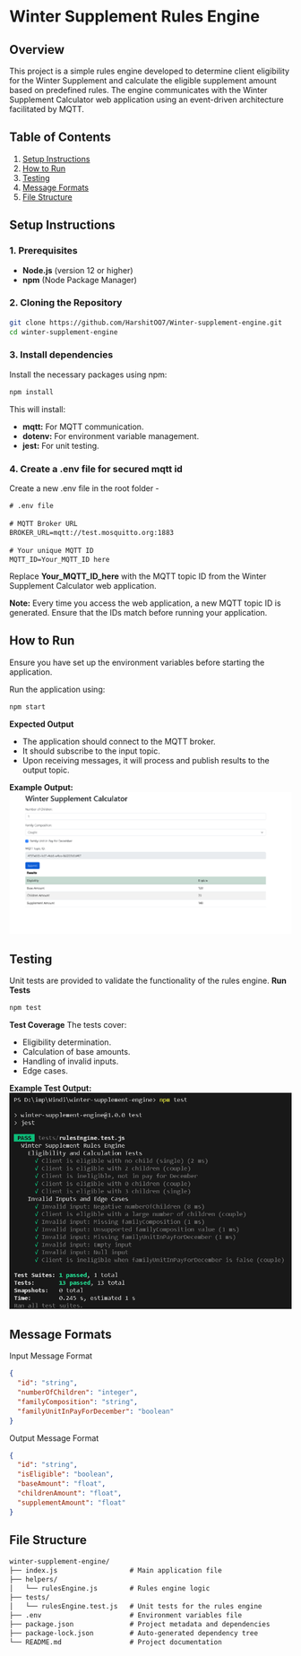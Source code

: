 # Winter Supplement Rules Engine

## Overview

This project is a simple rules engine developed to determine client eligibility for the Winter Supplement and calculate the eligible supplement amount based on predefined rules. The engine communicates with the Winter Supplement Calculator web application using an event-driven architecture facilitated by MQTT.

## Table of Contents

1. [Setup Instructions](#setup-instructions)
2. [How to Run](#how-to-run)
3. [Testing](#testing)
4. [Message Formats](#message-formats)
5. [File Structure](#file-structure)

## Setup Instructions
### 1. Prerequisites

- **Node.js** (version 12 or higher)
- **npm** (Node Package Manager)

### 2. Cloning the Repository

```bash
git clone https://github.com/HarshitOO7/Winter-supplement-engine.git
cd winter-supplement-engine
```

### 3. Install dependencies
Install the necessary packages using npm:
```bash
npm install
```
This will install:

- **mqtt:** For MQTT communication.
- **dotenv:** For environment variable management.
- **jest:** For unit testing.

### 4. Create a .env file for secured mqtt id
Create a new .env file in the root folder -
```env
# .env file

# MQTT Broker URL
BROKER_URL=mqtt://test.mosquitto.org:1883

# Your unique MQTT ID
MQTT_ID=Your_MQTT_ID here
```
Replace **Your_MQTT_ID_here** with the MQTT topic ID from the Winter Supplement Calculator web application.

**Note:** Every time you access the web application, a new MQTT topic ID is generated. Ensure that the IDs match before running your application.


## How to Run
Ensure you have set up the environment variables before starting the application.

Run the application using:
```bash
npm start
```

**Expected Output**
- The application should connect to the MQTT broker.
- It should subscribe to the input topic.
- Upon receiving messages, it will process and publish results to the output topic.

**Example Output:**
![Example output image](public/images/output.png)

## Testing
Unit tests are provided to validate the functionality of the rules engine.
**Run Tests**
```bash
npm test
```

**Test Coverage**
The tests cover:

- Eligibility determination.
- Calculation of base amounts.
- Handling of invalid inputs.
- Edge cases.

**Example Test Output:**
![Example test output image](public/images/test.png)

## Message Formats
Input Message Format
```JSON
{
  "id": "string",              
  "numberOfChildren": "integer",
  "familyComposition": "string",  
  "familyUnitInPayForDecember": "boolean" 
}
```

Output Message Format

```JSON
{
  "id": "string",                   
  "isEligible": "boolean",        
  "baseAmount": "float",            
  "childrenAmount": "float",       
  "supplementAmount": "float"     
}

```


## File Structure
```
winter-supplement-engine/
├── index.js                  # Main application file
├── helpers/
│   └── rulesEngine.js        # Rules engine logic
├── tests/
│   └── rulesEngine.test.js   # Unit tests for the rules engine
├── .env                      # Environment variables file
├── package.json              # Project metadata and dependencies
├── package-lock.json         # Auto-generated dependency tree
└── README.md                 # Project documentation
```
